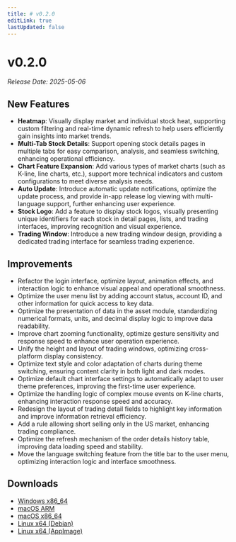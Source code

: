 ```yaml
---
title: # v0.2.0
editLink: true
lastUpdated: false
---
```


# v0.2.0

_Release Date: 2025-05-06_

## New Features

- **Heatmap**: Visually display market and individual stock heat, supporting custom filtering and real-time dynamic refresh to help users efficiently gain insights into market trends.
- **Multi-Tab Stock Details**: Support opening stock details pages in multiple tabs for easy comparison, analysis, and seamless switching, enhancing operational efficiency.
- **Chart Feature Expansion**: Add various types of market charts (such as K-line, line charts, etc.), support more technical indicators and custom configurations to meet diverse analysis needs.
- **Auto Update**: Introduce automatic update notifications, optimize the update process, and provide in-app release log viewing with multi-language support, further enhancing user experience.
- **Stock Logo**: Add a feature to display stock logos, visually presenting unique identifiers for each stock in detail pages, lists, and trading interfaces, improving recognition and visual experience.
- **Trading Window**: Introduce a new trading window design, providing a dedicated trading interface for seamless trading experience.

## Improvements

- Refactor the login interface, optimize layout, animation effects, and interaction logic to enhance visual appeal and operational smoothness.
- Optimize the user menu list by adding account status, account ID, and other information for quick access to key data.
- Optimize the presentation of data in the asset module, standardizing numerical formats, units, and decimal display logic to improve data readability.
- Improve chart zooming functionality, optimize gesture sensitivity and response speed to enhance user operation experience.
- Unify the height and layout of trading windows, optimizing cross-platform display consistency.
- Optimize text style and color adaptation of charts during theme switching, ensuring content clarity in both light and dark modes.
- Optimize default chart interface settings to automatically adapt to user theme preferences, improving the first-time user experience.
- Optimize the handling logic of complex mouse events on K-line charts, enhancing interaction response speed and accuracy.
- Redesign the layout of trading detail fields to highlight key information and improve information retrieval efficiency.
- Add a rule allowing short selling only in the US market, enhancing trading compliance.
- Optimize the refresh mechanism of the order details history table, improving data loading speed and stability.
- Move the language switching feature from the title bar to the user menu, optimizing interaction logic and interface smoothness.

## Downloads

- [Windows x86_64](https://assets.lbkrs.com/github/release/longbridge-desktop/stable/longbridge-v0.2.0-windows-x86_64.exe)
- [macOS ARM](https://assets.lbkrs.com/github/release/longbridge-desktop/stable/longbridge-v0.2.0-macos-aarch64.dmg)
- [macOS x86_64](https://assets.lbkrs.com/github/release/longbridge-desktop/stable/longbridge-v0.2.0-macos-x86_64.dmg)
- [Linux x64 (Debian)](https://assets.lbkrs.com/github/release/longbridge-desktop/stable/longbridge-v0.2.0-linux-x86_64.deb)
- [Linux x64 (AppImage)](https://assets.lbkrs.com/github/release/longbridge-desktop/stable/longbridge-v0.2.0-linux-x86_64.AppImage)
